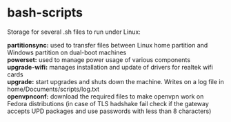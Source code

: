 # bash-scripts
Storage for several .sh files to run under Linux:

<b>partitionsync:</b> used to transfer files between Linux home partition and Windows partition on dual-boot machines <br>
<b>powerset:</b> used to manage power usage of various components <br>
<b>upgrade-wifi:</b> manages installation and update of drivers for realtek wifi cards <br>
<b>upgrade:</b> start upgrades and shuts down the machine. Writes on a log file in home/Documents/scripts/log.txt <br>
<b>openvpnconf:</b> download the required files to make openvpn work on Fedora distributions (in case of TLS hadshake fail check if the gateway accepts UPD packages and use passwords with less than 8 characters)


